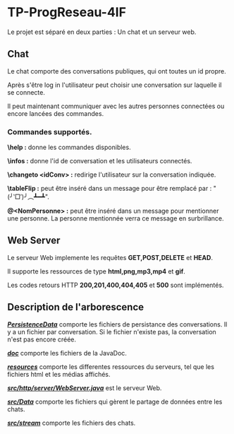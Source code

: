 # TP-ProgReseau-4IF

Le projet est séparé en deux parties : Un chat et un serveur web.

## Chat

Le chat comporte des conversations publiques, qui ont toutes un id propre.

Après s'être log in l'utilisateur peut choisir une conversation sur laquelle il se connecte.

Il peut maintenant communiquer avec les autres personnes connectées ou encore lancées des commandes. 

### Commandes supportés. 

**\help :** donne les commandes disponibles. 

**\infos :** donne l'id de conversation et les utilisateurs connectés.

**\changeto \<idConv\> :** redirige l'utilisateur sur la conversation indiquée. 
  
**\tableFlip :** peut être inséré dans un message pour être remplacé par : "(╯‵□′)╯︵┻━┻".
  
**@\<NomPersonne\> :** peut être inséré dans un message pour mentionner une personne. La personne mentionnée verra ce message en surbrillance. 

## Web Server 
  
Le serveur Web implemente les requêtes **GET,POST,DELETE** et **HEAD**.
  
Il supporte les ressources de type **html,png,mp3,mp4** et **gif**.
  
Les codes retours HTTP **200,201,400,404,405** et **500** sont implémentés. 
  
  
## Description de l'arborescence
  
[***PersistenceData***](PersistenceData) comporte les fichiers de persistance des conversations. Il y a un fichier par conversation. Si le fichier n'existe pas, la conversation n'est pas encore créée.

[***doc***](doc) comporte les fichiers de la JavaDoc.
  
[***resources***](resources) comporte les differentes ressources du serveurs, tel que les fichiers html et les médias affichés.
    
[***src/http/server/WebServer.java***](src/http/server/WebServer.java) est le serveur Web.  

[***src/Data***](src/Data) comporte les fichiers qui gèrent le partage de données entre les chats. 

[***src/stream***](src/stream) comporte les fichiers des chats. 


  
  
  

